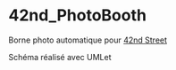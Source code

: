 # 42nd_PhotoBooth
Borne photo automatique pour [42nd Street](https://www.42ndstreet.ch/)

Schéma réalisé avec UMLet

